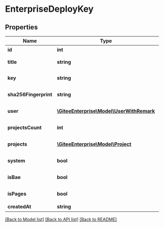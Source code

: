 # EnterpriseDeployKey

## Properties

Name | Type | Description | Notes
------------ | ------------- | ------------- | -------------
**id** | **int** | 部署公钥 id | [optional] 
**title** | **string** | 部署公钥 title | [optional] 
**key** | **string** | 部署公钥内容 | [optional] 
**sha256Fingerprint** | **string** | sha256 指纹 | [optional] 
**user** | [**\GiteeEnterprise\Model\UserWithRemark**](UserWithRemark.md) | 公钥的创建者 | [optional] 
**projectsCount** | **int** | 已部署仓库数量 | [optional] 
**projects** | [**\GiteeEnterprise\Model\Project**](Project.md) | 已部署的仓库 | [optional] 
**system** | **bool** | 是否是系统公钥 | [optional] 
**isBae** | **bool** | 是否是bae公钥 | [optional] 
**isPages** | **bool** | 是否是pages公钥 | [optional] 
**createdAt** | **string** | 创建时间 | [optional] 

[[Back to Model list]](../../README.md#documentation-for-models) [[Back to API list]](../../README.md#documentation-for-api-endpoints) [[Back to README]](../../README.md)



